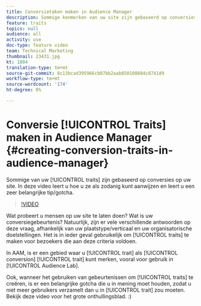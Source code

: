 ```yaml
---
title: Conversietaken maken in Audience Manager
description: Sommige kenmerken van uw site zijn gebaseerd op conversies. In deze video leert u hoe u ze als zodanig kunt aanwijzen en leert u een zeer belangrijke tip/gotcha.
feature: traits
topics: null
audience: all
activity: use
doc-type: feature video
team: Technical Marketing
thumbnail: 23431.jpg
kt: 1804
translation-type: tm+mt
source-git-commit: 8c13bcad395966cb07bb2aab850108884c8741d9
workflow-type: tm+mt
source-wordcount: '174'
ht-degree: 0%

---
```



# Conversie [!UICONTROL Traits] maken in Audience Manager {#creating-conversion-traits-in-audience-manager}

Sommige van uw [!UICONTROL traits] zijn gebaseerd op conversies op uw site. In deze video leert u hoe u ze als zodanig kunt aanwijzen en leert u een zeer belangrijke tip/gotcha.

>[!VIDEO](https://video.tv.adobe.com/v/23431/?quality=12)

Wat probeert u mensen op uw site te laten doen? Wat is uw conversiegebeurtenis? Natuurlijk, zijn er vele verschillende antwoorden op deze vraag, afhankelijk van uw plaatstype/verticaal en uw organisatorische doelstellingen. Het is in ieder geval gebruikelijk om [!UICONTROL traits] te maken voor bezoekers die aan deze criteria voldoen.

In AAM, is er een gebied waar u [!UICONTROL trait] als [!UICONTROL conversion] [!UICONTROL trait] kunt merken, vooral voor gebruik in [!UICONTROL Audience Lab].

Ook, wanneer het gebruiken van gebeurtenissen om [!UICONTROL traits] te creëren, is er een belangrijke gotcha die u in mening moet houden, zodat u niet meer gebruikers verzamelt dan u in [!UICONTROL trait] zou moeten. Bekijk deze video voor het grote onthullingsblad. :)
